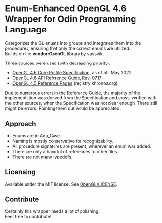 # Enum-Enhanced OpenGL 4.6 Wrapper for Odin Programming Language

Categorizes the GL enums into groups and integrates them into the procedures, ensuring that only the correct enums are utilized. \
Builds on the **vendor:OpenGL** library by vassvik.

Three sources were used (with decreasing priority):
- [OpenGL 4.6 Core Profile Specification](opengl46-core-profile-specification.pdf), as of 5th May 2022
- [OpenGL 4.6 API Reference Guide](opengl46-api-reference-guide.pdf), Rev. 0717
- [OpenGL 4.5 Reference Pages](https://registry.khronos.org/OpenGL-Refpages/gl4/) (registry.khronos.org)

Due to numerous errors in the Reference Guide, the majority of the implementation was derived from the Specification and cross-verified with the other sources, when the Specification was not clear enough. There still might be errors. Pointing them out would be appreciated.

## Approach
- Enums are in Ada_Case.
- Naming is mostly conservative for recognizability.
- All procedure signatures are present, wherever an enum was added.
- There are only a handful of references to other files.
- There are not many typedefs.

## Licensing
Available under the MIT license. See [OpenGL/LICENSE](OpenGL/LICENSE).

## Contribute
Certainly this wrapper needs a lot of polishing. \
Feel free to contribute!
